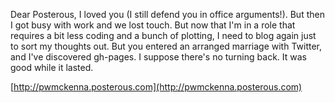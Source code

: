 Dear Posterous, 
I loved you (I still defend you in office arguments!). But then I got busy with work and we lost touch. But now that I'm in a role that requires a bit less coding and a bunch of plotting, I need to blog again just to sort my thoughts out. But you entered an arranged marriage with Twitter, and I've discovered gh-pages. I suppose there's no turning back. It was good while it lasted. 

[http://pwmckenna.posterous.com](http://pwmckenna.posterous.com)